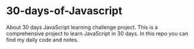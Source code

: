 # 30-days-of-Javascript
About 30 days JavaScript learning challenge project. This is a comprehensive project to learn JavaScript in 30 days. In this repo you can find my daily code and notes.
